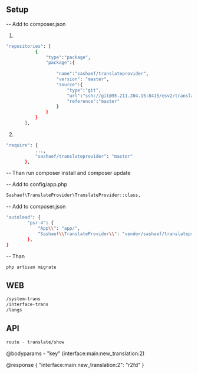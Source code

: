 ## Setup

-- Add to composer.json

1) 
```bash
"repositories": [
           {
               "type":"package",
               "package":{
   
                   "name":"sashaef/translateprovider",
                   "version": "master",
                   "source":{
                       "type":"git",
                       "url":"ssh://git@95.211.204.15:8415/esv2/translateprovider.git",
                       "reference":"master"
                   }
               }
           }
       ],
```       
2) 

 ```bash
 "require": {
            ...,
            "sashaef/translateprovider": "master"
        },     
  ```       
-- Than run composer install and composer update        



-- Add to config/app.php

```bash
Sashaef\TranslateProvider\TranslateProvider::class,
```


-- Add to composer.json

```bash
"autoload": {
        "psr-4": {
            "App\\": "app/",
            "Sashaef\\TranslateProvider\\": "vendor/sashaef/translateprovider/src/"
        },
}
```

-- Than
```bash
php artisan migrate
```
## WEB
```bash
/system-trans
/interface-trans
/langs
```
## API
```bash
route - translate/show
```
@bodyparams - "key"   (interface:main:new_translation:2)

@response    {
                 "interface:main:new_translation:2": "r2fd"
             }
             